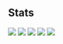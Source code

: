## Stats
![](http://github-profile-summary-cards.vercel.app/api/cards/profile-details?username=hama777&theme=solarized_dark)
![](http://github-profile-summary-cards.vercel.app/api/cards/repos-per-language?username=hama777&theme=solarized_dark)
![](http://github-profile-summary-cards.vercel.app/api/cards/most-commit-language?username=hama777&theme=solarized_dark)
![](http://github-profile-summary-cards.vercel.app/api/cards/stats?username=hama777&theme=solarized_dark)
![](http://github-profile-summary-cards.vercel.app/api/cards/productive-time?username=hama777&theme=solarized_dark&utcOffset=9)
